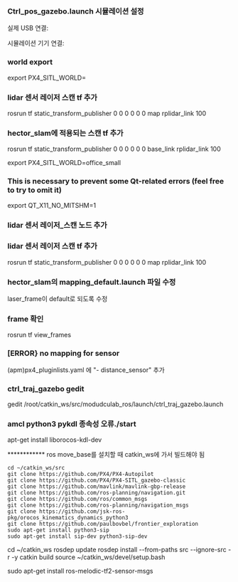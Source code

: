### Ctrl_pos_gazebo.launch 시뮬레이션 설정
실제 USB 연결: <param name="fcu_url" value="/dev/ttyUSB0:921600" />

시뮬레이션 기기 연결: <param name="fcu_url" value="udp://:14540@127.0.0.1:14557" />

### world export
export PX4_SITL_WORLD=

### lidar 센서 레이저 스캔 tf 추가
rosrun tf static_transform_publisher 0 0 0 0 0 0 map rplidar_link 100

### hector_slam에 적용되는 스캔 tf 추가
rosrun tf static_transform_publisher 0 0 0 0 0 0 base_link rplidar_link 100

export PX4_SITL_WORLD=office_small
### This is necessary to prevent some Qt-related errors (feel free to try to omit it)
export QT_X11_NO_MITSHM=1

### lidar 센서 레이저_스캔 노드 추가
<node pkg="tf" type="static_transform_publisher" name="map_rplidar_link_broadcaster" args="0 0 0 0 0 0 map rplidar_link 10"/>

### lidar 센서 레이저 스캔 tf 추가
rosrun tf static_transform_publisher 0 0 0 0 0 0 map rplidar_link 100

### hector_slam의 mapping_default.launch 파일 수정
laser_frame이 default로 되도록 수정
<arg name="base_frame" default="laser_frame"/>
<arg name="odom_frame" default="laser_frame"/>

### frame 확인
rosrun tf view_frames

### [ERROR} no mapping for sensor
(apm)px4_pluginlists.yaml 에 "- distance_sensor" 추가

### ctrl_traj_gazebo gedit
gedit /root/catkin_ws/src/modudculab_ros/launch/ctrl_traj_gazebo.launch
### amcl python3 pykdl 종속성 오류./start
apt-get install liborocos-kdl-dev

************ ros move_base를 설치할 때 catkin_ws에 가서 빌드해야 됨
```
cd ~/catkin_ws/src
git clone https://github.com/PX4/PX4-Autopilot
git clone https://github.com/PX4/PX4-SITL_gazebo-classic
git clone https://github.com/mavlink/mavlink-gbp-release
git clone https://github.com/ros-planning/navigation.git
git clone https://github.com/ros/common_msgs
git clone https://github.com/ros-planning/navigation_msgs
git clone https://github.com/jsk-ros-pkg/orocos_kinematics_dynamics_python3
git clone https://github.com/paulbovbel/frontier_exploration
sudo apt-get install python3-sip
sudo apt-get install sip-dev python3-sip-dev
```

cd ~/catkin_ws
rosdep update
rosdep install --from-paths src --ignore-src -r -y
catkin build
source ~/catkin_ws/devel/setup.bash

sudo apt-get install ros-melodic-tf2-sensor-msgs
